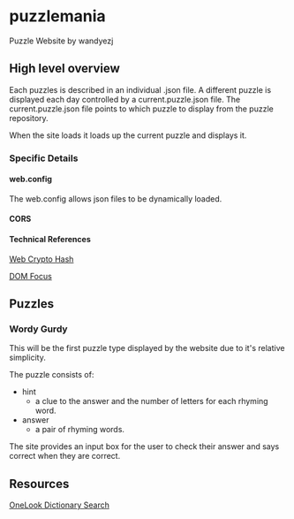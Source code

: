 # puzzlemania
Puzzle Website by wandyezj

## High level overview

Each puzzles is described in an individual .json file.
A different puzzle is displayed each day controlled by a current.puzzle.json file.
The current.puzzle.json file points to which puzzle to display from the puzzle repository.

When the site loads it loads up the current puzzle and displays it.

### Specific Details

#### web.config 

The web.config allows json files to be dynamically loaded.

#### CORS

#### Technical References

[Web Crypto Hash](https://developer.mozilla.org/en-US/docs/Web/API/SubtleCrypto/digest)

[DOM Focus](https://www.w3schools.com/jsref/met_html_focus.asp)

## Puzzles

### Wordy Gurdy

This will be the first puzzle type displayed by the website due to it's relative simplicity.

The puzzle consists of:
* hint
    * a clue to the answer and the number of letters for each rhyming word.
* answer
    * a pair of rhyming words.

The site provides an input box for the user to check their answer and says correct when they are correct.


## Resources

[OneLook Dictionary Search](https://onelook.com/)